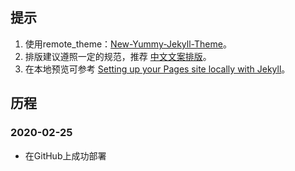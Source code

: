 ## 提示

1. 使用remote_theme：[New-Yummy-Jekyll-Theme][1]。
2. 排版建议遵照一定的规范，推荐 [中文文案排版][2]。
3. 在本地预览可参考 [Setting up your Pages site locally with Jekyll][3]。

## 历程

### 2020-02-25

* 在GitHub上成功部署

[1]: https://github.com/blackpencil2019/New-Yummy-Jekyll-Theme
[2]: https://github.com/mzlogin/chinese-copywriting-guidelines
[3]: https://help.github.com/articles/setting-up-your-pages-site-locally-with-jekyll/
